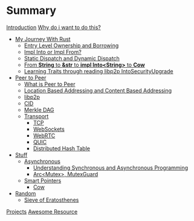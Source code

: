 # Summary

[Introduction](README.md)
[Why do i want to do this?](journey/init.md)

- [My Journey With Rust](journey/README.md)
    - [Entry Level Ownership and Borrowing](journey/simple_ownership_borrowing.md)
    - [Impl Into or Impl From?](journey/impl_into_or_impl_from.md)
    - [Static Dispatch and Dynamic Dispatch](journey/static_dynamic_dispatch.md)
    - [From **String** to **&str** to **impl Into\<String\>** to **Cow**](journey/string_&str_Cow.md)
    - [Learning Traits through reading libp2p IntoSecurityUpgrade](journey/traits_libp2p.md)
- [Peer to Peer]()
    - [What is Peer to Peer](p2p/what_is_p2p.md)
    - [Location Based Addressing and Content Based Addressing](p2p/location_vs_content.md)
    - [libp2p](p2p/libp2p.md)
    - [CID](p2p/cid.md)
    - [Merkle DAG]()
    - [Transport]()
        - [TCP]()
        - [WebSockets]()
        - [WebRTC]()
        - [QUIC]()
        - [Distributed Hash Table]()
    <!-- BFT, PAXOS, RAFT, DHT (mDNS, DNS), OrbitDB, Kademlia, Floodsub, gossipsub, -->
- [Stuff](topics/README.md)
    - [Asynchronous](topics/async/README.md)
        - [Understanding Synchronous and Asynchronous Programming](topics/async/async_sync.md)
        - [Arc<Mutex<T>>, MutexGuard]()
    - [Smart Pointers](topics/smart_pointer/README.md)
        - [Cow](topics/smart_pointer/cow.md)
- [Random](random/README.md)
    - [Sieve of Eratosthenes](random/sieve.md)

[Projects](project.md)
[Awesome Resource](awesome.md)